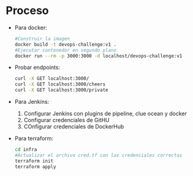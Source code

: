 Proceso
======

- Para docker:
  ```sh
  #Construir la imagen
  docker build -t devops-challenge:v1 .
  #Ejecutar contenedor en segundo plano
  docker run --rm -p 3000:3000 -d localhost/devops-challenge:v1
  ```

- Probar endpoints:
  ```sh
  curl -X GET localhost:3000/
  curl -X GET localhost:3000/cheers
  curl -X GET localhost:3000/private
  ```

- Para Jenkins:
  1. Configurar Jenkins con plugins de pipeline, clue ocean y docker
  2. Configurar credenciales de GitHU
  3. COnfigurar credenciales de DockerHub

- Para terraform:
  ```sh
  cd infra
  #Actualizar el archivo cred.tf con las credenciales correctas
  terraform init
  terraform apply
  ```